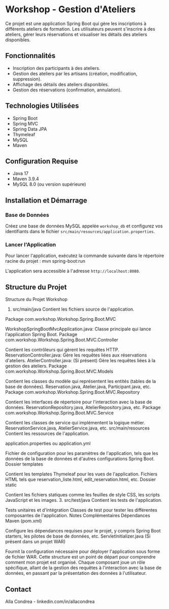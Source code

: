 # Workshop - Gestion d'Ateliers

Ce projet est une application Spring Boot qui gère les inscriptions à différents ateliers de formation. Les utilisateurs peuvent s'inscrire à des ateliers, gérer leurs réservations et visualiser les détails des ateliers disponibles.

## Fonctionnalités

- Inscription des participants à des ateliers.
- Gestion des ateliers par les artisans (création, modification, suppression).
- Affichage des détails des ateliers disponibles.
- Gestion des réservations (confirmation, annulation).

## Technologies Utilisées

- Spring Boot
- Spring MVC
- Spring Data JPA
- Thymeleaf
- MySQL
- Maven

## Configuration Requise

- Java 17
- Maven 3.9.4
- MySQL 8.0 (ou version supérieure)

## Installation et Démarrage

### Base de Données

Créez une base de données MySQL appelée `workshop_db` et configurez vos identifiants dans le fichier `src/main/resources/application.properties`. 

### Lancer l'Application

Pour lancer l'application, exécutez la commande suivante dans le répertoire racine du projet : mvn spring-boot:run


L'application sera accessible à l'adresse `http://localhost:8080`.

## Structure du Projet

Structure du Projet Workshop
 1. src/main/java
Contient les fichiers source de l'application.

 Package com.workshop.Workshop.Spring.Boot.MVC

WorkshopSpringBootMvcApplication.java: Classe principale qui lance l'application Spring Boot.
Package com.workshop.Workshop.Spring.Boot.MVC.Controller

Contient les contrôleurs qui gèrent les requêtes HTTP.
ReservationController.java: Gère les requêtes liées aux réservations d'ateliers.
AtelierController.java: (Si présent) Gère les requêtes liées à la gestion des ateliers.
 Package com.workshop.Workshop.Spring.Boot.MVC.Models

Contient les classes du modèle qui représentent les entités (tables de la base de données).
Reservation.java, Atelier.java, Participant.java, etc.
 Package com.workshop.Workshop.Spring.Boot.MVC.Repository

Contient les interfaces de répertoire pour l'interaction avec la base de données.
ReservationRepository.java, AtelierRepository.java, etc.
 Package com.workshop.Workshop.Spring.Boot.MVC.Service

Contient les classes de service qui implémentent la logique métier.
ReservationService.java, AtelierService.java, etc.
 src/main/resources
Contient les ressources de l'application.

application.properties ou application.yml

Fichier de configuration pour les paramètres de l'application, tels que les données de la base de données et d'autres configurations Spring Boot.
Dossier templates

Contient les templates Thymeleaf pour les vues de l'application.
Fichiers HTML tels que reservation_liste.html, edit_reservation.html, etc.
Dossier static

Contient les fichiers statiques comme les feuilles de style CSS, les scripts JavaScript et les images.
3. src/test/java
Contient les tests de l'application.

Tests unitaires et d'intégration
Classes de test pour tester les différentes composantes de l'application.
Notes Complémentaires
Dépendances Maven (pom.xml)

Configure les dépendances requises pour le projet, y compris Spring Boot starters, les pilotes de base de données, etc.
ServletInitializer.java (Si présent dans un projet WAR)

Fournit la configuration nécessaire pour déployer l'application sous forme de fichier WAR.
 Cette structure est un point de départ pour comprendre comment mon projet est organisé. 
 Chaque composant joue un rôle spécifique, allant de la gestion des requêtes à l'interaction avec la base de données, 
en passant par la présentation des données à l'utilisateur.


## Contact

Alla Condrea - linkedin.com/in/allacondrea


